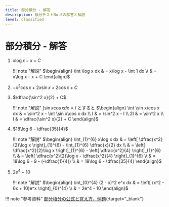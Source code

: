 ```yaml
---
title: 部分積分 - 解答
description: 積分テストNo.6の解答と解説
level: classified
---
```


# 部分積分 - 解答

1. $x\log x - x + C$

    !!! note "解説"
        $\begin{align}
        \int \log x dx & = x\log x - \int 1 dx \\
        & = x\log x - x + C
        \end{align}$

2. $-x^2\cos x + 2x\sin x + 2\cos x + C$

3. $\dfrac{\sin^2 x}{2} + C$

    !!! note "解説"
        $\int \sin x\cos x dx = I$ とすると
        $\begin{align}
        \int \sin x\cos x dx & = \sin^2 x - \int \sin x\cos x dx  \\
        I & = \sin^2 x - I \\
        2I & = \sin^2 x \\
        I & = \dfrac{\sin^2 x}{2} + C
        \end{align}$

4. $18\log 6 - \dfrac{35}{4}$

    !!! note "解説"
        $\begin{align}
        \int_{1}^{6} x\log x dx & = \left[ \dfrac{x^2}{2}\log x \right]_{1}^{6} - \int_{1}^{6} \dfrac{x}{2} dx \\
        & = \left[ \dfrac{x^2}{2}\log x \right]_{1}^{6} - \left[ \dfrac{x^2}{4} \right]_{1}^{6} \\
        & = \left[ \dfrac{x^2}{2}\log x - \dfrac{x^2}{4} \right]_{1}^{6} \\
        & = 18\log 6 - 9 - (-\dfrac{1}{4}) \\
        & = 18\log 6 - \dfrac{35}{4}
        \end{align}$

5. $2e^4 - 10$

    !!! note "解説"
        $\begin{align}
        \int_{0}^{4} (2 - x)^2 e^x dx & = \left[ (x^2 - 6x + 10)e^x \right]_{0}^{4} \\
        & = 2e^4 - 10
        \end{align}$

!!! note "参考資料"
    [部分積分の公式と覚え方，例題](https://manabitimes.jp/math/1548){:target="_blank"}